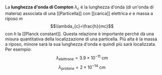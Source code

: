 La **lunghezza d'onda di Compton** $\lambda_{c}$ è la lunghezza d'onda (di un'onda di materia) associata di una [[Particella]] con [[carica]] elettrica $e$ e massa a riposo $m$
$$\lambda_{c}=\frac{h}{mc}$$
con $h$ la [[Planck constant]]. Questa relazione è importante perché dà una misura quantitativa della localizzazione di una particella. Più alta è la massa a riposo, minore sarà la sua lunghezza d'onda e quindi più sarà localizzata. Per esempio:
$$\lambda_{\text{elettrone}}=3.9\times10^{-11}\text{ cm}$$
$$\lambda_{\text{protone}}=2\times10^{-14}\text{ cm}$$
